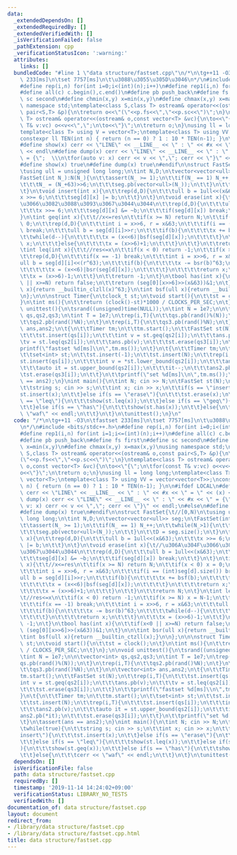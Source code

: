 ```yaml
---
data:
  _extendedDependsOn: []
  _extendedRequiredBy: []
  _extendedVerifiedWith: []
  _isVerificationFailed: false
  _pathExtension: cpp
  _verificationStatusIcon: ':warning:'
  attributes:
    links: []
  bundledCode: "#line 1 \"data structure/fastset.cpp\"\n/*\n\tg++11 -O3\n\tfastset\
    \ 233[ms]\n\tset 7757[ms]\n\t\u3088\u3055\u305D\u3046\n*/\n#include <bits/stdc++.h>\n\
    #define rep(i,n) for(int i=0;i<(int)(n);i++)\n#define rep1(i,n) for(int i=1;i<=(int)(n);i++)\n\
    #define all(c) c.begin(),c.end()\n#define pb push_back\n#define fs first\n#define\
    \ sc second\n#define chmin(x,y) x=min(x,y)\n#define chmax(x,y) x=max(x,y)\nusing\
    \ namespace std;\ntemplate<class S,class T> ostream& operator<<(ostream& o,const\
    \ pair<S,T> &p){\n\treturn o<<\"(\"<<p.fs<<\",\"<<p.sc<<\")\";\n}\ntemplate<class\
    \ T> ostream& operator<<(ostream& o,const vector<T> &vc){\n\to<<\"{\";\n\tfor(const\
    \ T& v:vc) o<<v<<\",\";\n\to<<\"}\";\n\treturn o;\n}\nusing ll = long long;\n\
    template<class T> using V = vector<T>;\ntemplate<class T> using VV = vector<vector<T>>;\n\
    constexpr ll TEN(int n) { return (n == 0) ? 1 : 10 * TEN(n-1); }\n\n#ifdef LOCAL\n\
    #define show(x) cerr << \"LINE\" << __LINE__ << \" : \" << #x << \" = \" << (x)\
    \ << endl\n#define dump(x) cerr << \"LINE\" << __LINE__ << \" : \" << #x << \"\
    \ = {\";  \\\n\tfor(auto v: x) cerr << v << \",\"; cerr << \"}\" << endl;\n#else\n\
    #define show(x) true\n#define dump(x) true\n#endif\n\nstruct FastSet{\t//[0,N)\n\
    \tusing ull = unsigned long long;\n\tint N,D;\n\tvector<vector<ull>> seg;\n\t\
    FastSet(int N_):N(N_){\n\t\tassert(N_ >= 1);\n\t\tif(N_ == 1) N_++;\n\t\twhile(N_>1){\n\
    \t\t\tN_ = (N_+63)>>6;\n\t\t\tseg.pb(vector<ull>(N_));\n\t\t}\n\t\tD = seg.size();\n\
    \t}\n\tvoid insert(int x){\n\t\trep(d,D){\n\t\t\tull b = 1ull<<(x&63);\n\t\t\t\
    x >>= 6;\n\t\t\tseg[d][x] |= b;\n\t\t}\n\t}\n\tvoid erase(int x){\t//\u306A\u304F\
    \u3066\u3082\u3088\u3093\u3067\u3044\u3044\n\t\trep(d,D){\n\t\t\tull b = 1ull<<(x&63);\n\
    \t\t\tx >>= 6;\n\t\t\tseg[d][x] &= ~b;\n\t\t\tif(seg[d][x]) break;\n\t\t}\n\t\
    }\n\tint geq(int x){\t\t//x<=res\n\t\tif(x >= N) return N;\n\t\tif(x < 0) x =\
    \ 0;\n\t\trep(d,D){\n\t\t\tint i = x>>6, r = x&63;\n\t\t\tif(i == (int)seg[d].size())\
    \ break;\n\t\t\tull b = seg[d][i]>>r;\n\t\t\tif(b){\n\t\t\t\tx += bsf(b);\n\t\t\
    \t\twhile(d--){\n\t\t\t\t\tx = (x<<6)|bsf(seg[d][x]);\n\t\t\t\t}\n\t\t\t\treturn\
    \ x;\n\t\t\t}else{\n\t\t\t\tx = (x>>6)+1;\n\t\t\t}\n\t\t}\n\t\treturn N;\n\t}\n\
    \tint leq(int x){\t\t//res<=x\n\t\tif(x < 0) return -1;\n\t\tif(x >= N) x = N-1;\n\
    \t\trep(d,D){\n\t\t\tif(x == -1) break;\n\t\t\tint i = x>>6, r = x&63;\n\t\t\t\
    ull b = seg[d][i]<<(r^63);\n\t\t\tif(b){\n\t\t\t\tx -= bsr(b)^63;\n\t\t\t\twhile(d--){\n\
    \t\t\t\t\tx = (x<<6)|bsr(seg[d][x]);\n\t\t\t\t}\n\t\t\t\treturn x;\n\t\t\t}\n\t\
    \t\tx = (x>>6)-1;\n\t\t}\n\t\treturn -1;\n\t}\n\tbool has(int x){\n\t\tif(x<0\
    \ || x>=N) return false;\n\t\treturn (seg[0][x>>6]>>(x&63))&1;\n\t}\n\n\tint bsr(ull\
    \ x){return __builtin_clzll(x)^63;}\n\tint bsf(ull x){return __builtin_ctzll(x);}\n\
    \n};\n\n\nstruct Timer{\n\tclock_t st;\n\tvoid start(){\n\t\tst = clock();\n\t\
    }\n\tint ms(){\n\t\treturn (clock()-st)*1000 / CLOCKS_PER_SEC;\n\t}\n};\n\nvoid\
    \ unittest(){\n\tsrand((unsigned)time(NULL));\n\tint N = 1e7;\n\n\tvector<int>\
    \ qs,qs2,qs3;\n\tint T = 1e7;\n\trep(i,T){\n\t\tqs.pb(rand()%(N));\n\t}\n\trep(i,T){\n\
    \t\tqs2.pb(rand()%N);\n\t}\n\trep(i,T){\n\t\tqs3.pb(rand()%N);\n\t}\n\n\tvector<int>\
    \ ans,ans2;\n\t{\n\t\tTimer tm;\n\t\ttm.start();\n\t\tFastSet st(N);\n\t\trep(i,T){\n\
    \t\t\tst.insert(qs[i]);\n\t\t\tint v = st.geq(qs2[i]);\n\t\t\tans.pb(v);\n\t\t\
    \tv = st.leq(qs2[i]);\n\t\t\tans.pb(v);\n\t\t\tst.erase(qs3[i]);\n\t\t}\n\t\t\
    printf(\"fastset %d[ms]\\n\",tm.ms());\n\t}\n\t{\n\t\tTimer tm;\n\t\ttm.start();\n\
    \t\tset<int> st;\n\t\tst.insert(-1);\n\t\tst.insert(N);\n\t\trep(i,T){\n\t\t\t\
    st.insert(qs[i]);\n\t\t\tint v = *st.lower_bound(qs2[i]);\n\t\t\tans2.pb(v);\n\
    \t\t\tauto it = st.upper_bound(qs2[i]);\n\t\t\tit--;\n\t\t\tans2.pb(*it);\n\t\t\
    \tst.erase(qs3[i]);\n\t\t}\n\t\tprintf(\"set %d[ms]\\n\",tm.ms());\n\t}\n\tassert(ans\
    \ == ans2);\n}\nint main(){\n\tint N; cin >> N;\n\tFastSet st(N);\n\twhile(true){\n\
    \t\tstring s; cin >> s;\n\t\tint x; cin >> x;\n\t\tif(s == \"insert\"){\n\t\t\t\
    st.insert(x);\n\t\t}else if(s == \"erase\"){\n\t\t\tst.erase(x);\n\t\t}else if(s\
    \ == \"leq\"){\n\t\t\tshow(st.leq(x));\n\t\t}else if(s == \"geq\"){\n\t\t\tshow(st.geq(x));\n\
    \t\t}else if(s == \"has\"){\n\t\t\tshow(st.has(x));\n\t\t}else{\n\t\t\tcerr <<\
    \ \"waf\" << endl;\n\t\t}\n\t}\n\tunittest();\n}\n"
  code: "/*\n\tg++11 -O3\n\tfastset 233[ms]\n\tset 7757[ms]\n\t\u3088\u3055\u305D\u3046\
    \n*/\n#include <bits/stdc++.h>\n#define rep(i,n) for(int i=0;i<(int)(n);i++)\n\
    #define rep1(i,n) for(int i=1;i<=(int)(n);i++)\n#define all(c) c.begin(),c.end()\n\
    #define pb push_back\n#define fs first\n#define sc second\n#define chmin(x,y)\
    \ x=min(x,y)\n#define chmax(x,y) x=max(x,y)\nusing namespace std;\ntemplate<class\
    \ S,class T> ostream& operator<<(ostream& o,const pair<S,T> &p){\n\treturn o<<\"\
    (\"<<p.fs<<\",\"<<p.sc<<\")\";\n}\ntemplate<class T> ostream& operator<<(ostream&\
    \ o,const vector<T> &vc){\n\to<<\"{\";\n\tfor(const T& v:vc) o<<v<<\",\";\n\t\
    o<<\"}\";\n\treturn o;\n}\nusing ll = long long;\ntemplate<class T> using V =\
    \ vector<T>;\ntemplate<class T> using VV = vector<vector<T>>;\nconstexpr ll TEN(int\
    \ n) { return (n == 0) ? 1 : 10 * TEN(n-1); }\n\n#ifdef LOCAL\n#define show(x)\
    \ cerr << \"LINE\" << __LINE__ << \" : \" << #x << \" = \" << (x) << endl\n#define\
    \ dump(x) cerr << \"LINE\" << __LINE__ << \" : \" << #x << \" = {\";  \\\n\tfor(auto\
    \ v: x) cerr << v << \",\"; cerr << \"}\" << endl;\n#else\n#define show(x) true\n\
    #define dump(x) true\n#endif\n\nstruct FastSet{\t//[0,N)\n\tusing ull = unsigned\
    \ long long;\n\tint N,D;\n\tvector<vector<ull>> seg;\n\tFastSet(int N_):N(N_){\n\
    \t\tassert(N_ >= 1);\n\t\tif(N_ == 1) N_++;\n\t\twhile(N_>1){\n\t\t\tN_ = (N_+63)>>6;\n\
    \t\t\tseg.pb(vector<ull>(N_));\n\t\t}\n\t\tD = seg.size();\n\t}\n\tvoid insert(int\
    \ x){\n\t\trep(d,D){\n\t\t\tull b = 1ull<<(x&63);\n\t\t\tx >>= 6;\n\t\t\tseg[d][x]\
    \ |= b;\n\t\t}\n\t}\n\tvoid erase(int x){\t//\u306A\u304F\u3066\u3082\u3088\u3093\
    \u3067\u3044\u3044\n\t\trep(d,D){\n\t\t\tull b = 1ull<<(x&63);\n\t\t\tx >>= 6;\n\
    \t\t\tseg[d][x] &= ~b;\n\t\t\tif(seg[d][x]) break;\n\t\t}\n\t}\n\tint geq(int\
    \ x){\t\t//x<=res\n\t\tif(x >= N) return N;\n\t\tif(x < 0) x = 0;\n\t\trep(d,D){\n\
    \t\t\tint i = x>>6, r = x&63;\n\t\t\tif(i == (int)seg[d].size()) break;\n\t\t\t\
    ull b = seg[d][i]>>r;\n\t\t\tif(b){\n\t\t\t\tx += bsf(b);\n\t\t\t\twhile(d--){\n\
    \t\t\t\t\tx = (x<<6)|bsf(seg[d][x]);\n\t\t\t\t}\n\t\t\t\treturn x;\n\t\t\t}else{\n\
    \t\t\t\tx = (x>>6)+1;\n\t\t\t}\n\t\t}\n\t\treturn N;\n\t}\n\tint leq(int x){\t\
    \t//res<=x\n\t\tif(x < 0) return -1;\n\t\tif(x >= N) x = N-1;\n\t\trep(d,D){\n\
    \t\t\tif(x == -1) break;\n\t\t\tint i = x>>6, r = x&63;\n\t\t\tull b = seg[d][i]<<(r^63);\n\
    \t\t\tif(b){\n\t\t\t\tx -= bsr(b)^63;\n\t\t\t\twhile(d--){\n\t\t\t\t\tx = (x<<6)|bsr(seg[d][x]);\n\
    \t\t\t\t}\n\t\t\t\treturn x;\n\t\t\t}\n\t\t\tx = (x>>6)-1;\n\t\t}\n\t\treturn\
    \ -1;\n\t}\n\tbool has(int x){\n\t\tif(x<0 || x>=N) return false;\n\t\treturn\
    \ (seg[0][x>>6]>>(x&63))&1;\n\t}\n\n\tint bsr(ull x){return __builtin_clzll(x)^63;}\n\
    \tint bsf(ull x){return __builtin_ctzll(x);}\n\n};\n\n\nstruct Timer{\n\tclock_t\
    \ st;\n\tvoid start(){\n\t\tst = clock();\n\t}\n\tint ms(){\n\t\treturn (clock()-st)*1000\
    \ / CLOCKS_PER_SEC;\n\t}\n};\n\nvoid unittest(){\n\tsrand((unsigned)time(NULL));\n\
    \tint N = 1e7;\n\n\tvector<int> qs,qs2,qs3;\n\tint T = 1e7;\n\trep(i,T){\n\t\t\
    qs.pb(rand()%(N));\n\t}\n\trep(i,T){\n\t\tqs2.pb(rand()%N);\n\t}\n\trep(i,T){\n\
    \t\tqs3.pb(rand()%N);\n\t}\n\n\tvector<int> ans,ans2;\n\t{\n\t\tTimer tm;\n\t\t\
    tm.start();\n\t\tFastSet st(N);\n\t\trep(i,T){\n\t\t\tst.insert(qs[i]);\n\t\t\t\
    int v = st.geq(qs2[i]);\n\t\t\tans.pb(v);\n\t\t\tv = st.leq(qs2[i]);\n\t\t\tans.pb(v);\n\
    \t\t\tst.erase(qs3[i]);\n\t\t}\n\t\tprintf(\"fastset %d[ms]\\n\",tm.ms());\n\t\
    }\n\t{\n\t\tTimer tm;\n\t\ttm.start();\n\t\tset<int> st;\n\t\tst.insert(-1);\n\
    \t\tst.insert(N);\n\t\trep(i,T){\n\t\t\tst.insert(qs[i]);\n\t\t\tint v = *st.lower_bound(qs2[i]);\n\
    \t\t\tans2.pb(v);\n\t\t\tauto it = st.upper_bound(qs2[i]);\n\t\t\tit--;\n\t\t\t\
    ans2.pb(*it);\n\t\t\tst.erase(qs3[i]);\n\t\t}\n\t\tprintf(\"set %d[ms]\\n\",tm.ms());\n\
    \t}\n\tassert(ans == ans2);\n}\nint main(){\n\tint N; cin >> N;\n\tFastSet st(N);\n\
    \twhile(true){\n\t\tstring s; cin >> s;\n\t\tint x; cin >> x;\n\t\tif(s == \"\
    insert\"){\n\t\t\tst.insert(x);\n\t\t}else if(s == \"erase\"){\n\t\t\tst.erase(x);\n\
    \t\t}else if(s == \"leq\"){\n\t\t\tshow(st.leq(x));\n\t\t}else if(s == \"geq\"\
    ){\n\t\t\tshow(st.geq(x));\n\t\t}else if(s == \"has\"){\n\t\t\tshow(st.has(x));\n\
    \t\t}else{\n\t\t\tcerr << \"waf\" << endl;\n\t\t}\n\t}\n\tunittest();\n}"
  dependsOn: []
  isVerificationFile: false
  path: data structure/fastset.cpp
  requiredBy: []
  timestamp: '2019-11-14 14:24:02+09:00'
  verificationStatus: LIBRARY_NO_TESTS
  verifiedWith: []
documentation_of: data structure/fastset.cpp
layout: document
redirect_from:
- /library/data structure/fastset.cpp
- /library/data structure/fastset.cpp.html
title: data structure/fastset.cpp
---
```

